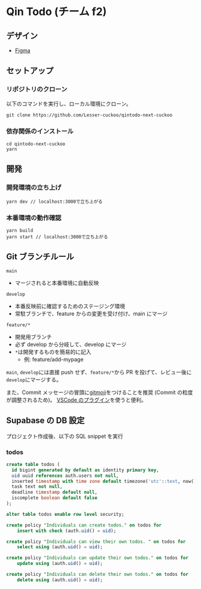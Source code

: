 # Qin Todo (チーム f2)

## デザイン

- [Figma](https://www.figma.com/file/SNPCXNu0V6k6wHS4piYyS2/Qin-Todo?node-id=104%3A1925)

## セットアップ

### リポジトリのクローン

以下のコマンドを実行し、ローカル環境にクローン。

```
git clone https://github.com/Lesser-cuckoo/qintodo-next-cuckoo
```

### 依存関係のインストール

```
cd qintodo-next-cuckoo
yarn
```

## 開発

### 開発環境の立ち上げ

```
yarn dev // localhost:3000で立ち上がる
```

### 本番環境の動作確認

```
yarn build
yarn start // localhost:3000で立ち上がる
```

## Git ブランチルール

`main`

- マージされると本番環境に自動反映

`develop`

- 本番反映前に確認するためのステージング環境
- 常駐ブランチで、feature からの変更を受け付け、main にマージ

`feature/*`

- 開発用ブランチ
- 必ず develop から分岐して、develop にマージ
- `*`は開発するものを簡易的に記入
  - 例: feature/add-mypage

`main`, `develop`には直接 push せず、`feature/*`から PR を投げて、レビュー後に`develop`にマージする。

また、Commit メッセージの冒頭に[gitmoji](https://gitmoji.dev/)をつけることを推奨 (Commit の粒度が調整されるため)。
[VSCode のプラグイン](https://marketplace.visualstudio.com/items?itemName=seatonjiang.gitmoji-vscode)を使うと便利。

## Supabase の DB 設定

プロジェクト作成後、以下の SQL snippet を実行

### todos

```sql
create table todos (
  id bigint generated by default as identity primary key,
  uid uuid references auth.users not null,
  inserted timestamp with time zone default timezone('utc'::text, now()) not null,
  task text not null,
  deadline timestamp default null,
  iscomplete boolean default false
);

alter table todos enable row level security;

create policy "Individuals can create todos." on todos for
    insert with check (auth.uid() = uid);

create policy "Individuals can view their own todos. " on todos for
    select using (auth.uid() = uid);

create policy "Individuals can update their own todos." on todos for
    update using (auth.uid() = uid);

create policy "Individuals can delete their own todos." on todos for
    delete using (auth.uid() = uid);
```

